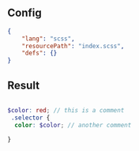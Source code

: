 ## Config

```json
{
    "lang": "scss",
    "resourcePath": "index.scss",
    "defs": {}
}
```

## Result

```scss

$color: red; // this is a comment
 .selector {
  color: $color; // another comment

}
```